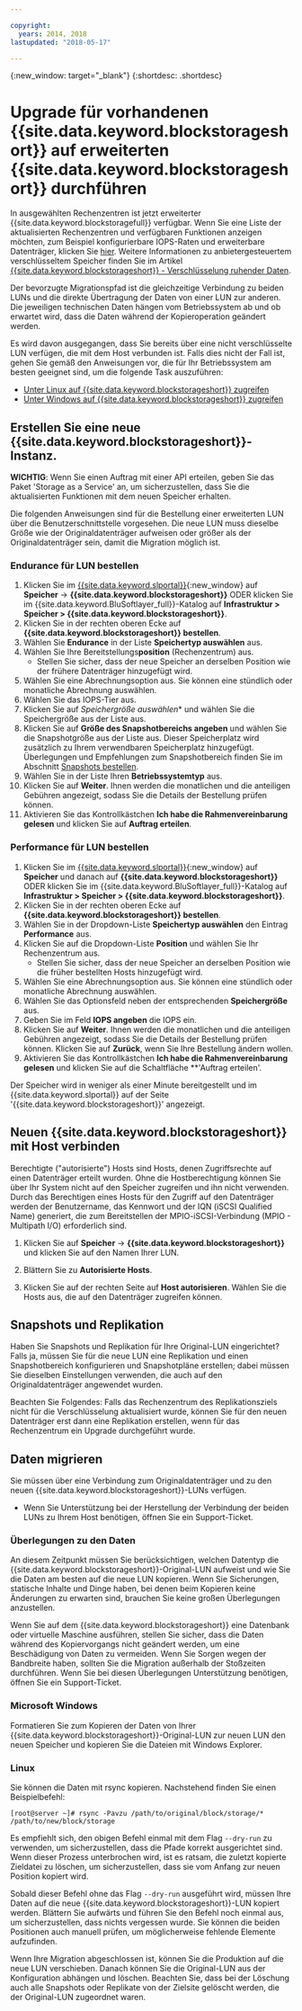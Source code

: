 ```yaml
---

copyright:
  years: 2014, 2018
lastupdated: "2018-05-17"

---
```

{:new_window: target="_blank"}
{:shortdesc: .shortdesc}

# Upgrade für vorhandenen {{site.data.keyword.blockstorageshort}} auf erweiterten {{site.data.keyword.blockstorageshort}} durchführen

In ausgewählten Rechenzentren ist jetzt erweiterter {{site.data.keyword.blockstoragefull}} verfügbar. Wenn Sie eine Liste der aktualisierten Rechenzentren und verfügbaren Funktionen anzeigen möchten, zum Beispiel konfigurierbare IOPS-Raten und erweiterbare Datenträger, klicken Sie [hier](new-ibm-block-and-file-storage-location-and-features.html). Weitere Informationen zu anbietergesteuertem verschlüsseltem Speicher finden Sie im Artikel [{{site.data.keyword.blockstorageshort}} - Verschlüsselung ruhender Daten](block-file-storage-encryption-rest.html).

Der bevorzugte Migrationspfad ist die gleichzeitige Verbindung zu beiden LUNs und die direkte Übertragung der Daten von einer LUN zur anderen. Die jeweiligen technischen Daten hängen vom Betriebssystem ab und ob erwartet wird, dass die Daten während der Kopieroperation geändert werden. 

Es wird davon ausgegangen, dass Sie bereits über eine nicht verschlüsselte LUN verfügen, die mit dem Host verbunden ist. Falls dies nicht der Fall ist, gehen Sie gemäß den Anweisungen vor, die für Ihr Betriebssystem am besten geeignet sind, um die folgende Task auszuführen:

- [Unter Linux auf {{site.data.keyword.blockstorageshort}} zugreifen](accessing_block_storage_linux.html)
- [Unter Windows auf {{site.data.keyword.blockstorageshort}} zugreifen](accessing-block-storage-windows.html)

 
## Erstellen Sie eine neue {{site.data.keyword.blockstorageshort}}-Instanz.

**WICHTIG**: Wenn Sie einen Auftrag mit einer API erteilen, geben Sie das Paket 'Storage as a Service' an, um sicherzustellen, dass Sie die aktualisierten Funktionen mit dem neuen Speicher erhalten.

Die folgenden Anweisungen sind für die Bestellung einer erweiterten LUN über die Benutzerschnittstelle vorgesehen. Die neue LUN muss dieselbe Größe wie der Originaldatenträger aufweisen oder größer als der Originaldatenträger sein, damit die Migration möglich ist.

### Endurance für LUN bestellen

1. Klicken Sie im [{{site.data.keyword.slportal}}](https://control.softlayer.com/){:new_window} auf **Speicher** -> **{{site.data.keyword.blockstorageshort}}** ODER klicken Sie im {{site.data.keyword.BluSoftlayer_full}}-Katalog auf **Infrastruktur > Speicher > {{site.data.keyword.blockstorageshort}}**.
2. Klicken Sie in der rechten oberen Ecke auf **{{site.data.keyword.blockstorageshort}} bestellen**.
3. Wählen Sie **Endurance** in der Liste **Speichertyp auswählen** aus.
4. Wählen Sie Ihre Bereitstellungs**position** (Rechenzentrum) aus.
   - Stellen Sie sicher, dass der neue Speicher an derselben Position wie der frühere Datenträger hinzugefügt wird.
5. Wählen Sie eine Abrechnungsoption aus. Sie können eine stündlich oder monatliche Abrechnung auswählen.
6. Wählen Sie das IOPS-Tier aus.
7. Klicken Sie auf *Speichergröße auswählen** und wählen Sie die Speichergröße aus der Liste aus.
8. Klicken Sie auf **Größe des Snapshotbereichs angeben** und wählen Sie die Snapshotgröße aus der Liste aus. Dieser Speicherplatz wird zusätzlich zu Ihrem verwendbaren Speicherplatz hinzugefügt. Überlegungen und Empfehlungen zum Snapshotbereich finden Sie im Abschnitt [Snapshots bestellen](ordering-snapshots.html).
9. Wählen Sie in der Liste Ihren **Betriebssystemtyp** aus.
10. Klicken Sie auf **Weiter**. Ihnen werden die monatlichen und die anteiligen Gebühren angezeigt, sodass Sie die Details der Bestellung prüfen können.
11. Aktivieren Sie das Kontrollkästchen **Ich habe die Rahmenvereinbarung gelesen** und klicken Sie auf **Auftrag erteilen**.

### Performance für LUN bestellen

1. Klicken Sie im [{{site.data.keyword.slportal}}](https://control.softlayer.com/){:new_window} auf **Speicher** und danach auf **{{site.data.keyword.blockstorageshort}}** ODER klicken Sie im {{site.data.keyword.BluSoftlayer_full}}-Katalog auf **Infrastruktur > Speicher > {{site.data.keyword.blockstorageshort}}**.
2. Klicken Sie in der rechten oberen Ecke auf **{{site.data.keyword.blockstorageshort}} bestellen**.
3. Wählen Sie in der Dropdown-Liste **Speichertyp auswählen** den Eintrag **Performance** aus.
4. Klicken Sie auf die Dropdown-Liste **Position** und wählen Sie Ihr Rechenzentrum aus.
   - Stellen Sie sicher, dass der neue Speicher an derselben Position wie die früher bestellten Hosts hinzugefügt wird.
5. Wählen Sie eine Abrechnungsoption aus. Sie können eine stündlich oder monatliche Abrechnung auswählen.
6. Wählen Sie das Optionsfeld neben der entsprechenden **Speichergröße** aus.
7. Geben Sie im Feld **IOPS angeben** die IOPS ein.
8. Klicken Sie auf **Weiter**. Ihnen werden die monatlichen und die anteiligen Gebühren angezeigt, sodass Sie die Details der Bestellung prüfen können. Klicken Sie auf **Zurück**, wenn Sie Ihre Bestellung ändern wollen.
9. Aktivieren Sie das Kontrollkästchen **Ich habe die Rahmenvereinbarung gelesen** und klicken Sie auf die Schaltfläche **'Auftrag erteilen'.


Der Speicher wird in weniger als einer Minute bereitgestellt und im {{site.data.keyword.slportal}} auf der Seite '{{site.data.keyword.blockstorageshort}}' angezeigt.


 
## Neuen {{site.data.keyword.blockstorageshort}} mit Host verbinden

Berechtigte ("autorisierte") Hosts sind Hosts, denen Zugriffsrechte auf einen Datenträger erteilt wurden. Ohne die Hostberechtigung können Sie über Ihr System nicht auf den Speicher zugreifen und ihn nicht verwenden. Durch das Berechtigen eines Hosts für den Zugriff auf den Datenträger werden der Benutzername, das Kennwort und der IQN (iSCSI Qualified Name) generiert, die zum Bereitstellen der MPIO-iSCSI-Verbindung (MPIO - Multipath I/O) erforderlich sind.

1. Klicken Sie auf **Speicher** -> **{{site.data.keyword.blockstorageshort}}** und klicken Sie auf den Namen Ihrer LUN.

2. Blättern Sie zu **Autorisierte Hosts**.

3. Klicken Sie auf der rechten Seite auf **Host autorisieren**. Wählen Sie die Hosts aus, die auf den Datenträger zugreifen können.

 
## Snapshots und Replikation

Haben Sie Snapshots und Replikation für Ihre Original-LUN eingerichtet? Falls ja, müssen Sie für die neue LUN eine Replikation und einen Snapshotbereich konfigurieren und Snapshotpläne erstellen; dabei müssen Sie dieselben Einstellungen verwenden, die auch auf den Originaldatenträger angewendet wurden. 

Beachten Sie Folgendes: Falls das Rechenzentrum des Replikationsziels nicht für die Verschlüsselung aktualisiert wurde, können Sie für den neuen Datenträger erst dann eine Replikation erstellen, wenn für das Rechenzentrum ein Upgrade durchgeführt wurde.

 
## Daten migrieren

Sie müssen über eine Verbindung zum Originaldatenträger und zu den neuen {{site.data.keyword.blockstorageshort}}-LUNs verfügen. 
- Wenn Sie Unterstützung bei der Herstellung der Verbindung der beiden LUNs zu Ihrem Host benötigen, öffnen Sie ein Support-Ticket.

### Überlegungen zu den Daten

An diesem Zeitpunkt müssen Sie berücksichtigen, welchen Datentyp die {{site.data.keyword.blockstorageshort}}-Original-LUN aufweist und wie Sie die Daten am besten auf die neue LUN kopieren. Wenn Sie Sicherungen, statische Inhalte und Dinge haben, bei denen beim Kopieren keine Änderungen zu erwarten sind, brauchen Sie keine großen Überlegungen anzustellen.

Wenn Sie auf dem {{site.data.keyword.blockstorageshort}} eine Datenbank oder virtuelle Maschine ausführen, stellen Sie sicher, dass die Daten während des Kopiervorgangs nicht geändert werden, um eine Beschädigung von Daten zu vermeiden. Wenn Sie Sorgen wegen der Bandbreite haben, sollten Sie die Migration außerhalb der Stoßzeiten durchführen. Wenn Sie bei diesen Überlegungen Unterstützung benötigen, öffnen Sie ein Support-Ticket.
 
### Microsoft Windows

Formatieren Sie zum Kopieren der Daten von Ihrer {{site.data.keyword.blockstorageshort}}-Original-LUN zur neuen LUN den neuen Speicher und kopieren Sie die Dateien mit Windows Explorer.

 
### Linux

Sie können die Daten mit rsync kopieren. Nachstehend finden Sie einen Beispielbefehl:

```
[root@server ~]# rsync -Pavzu /path/to/original/block/storage/* /path/to/new/block/storage
```

Es empfiehlt sich, den obigen Befehl einmal mit dem Flag `--dry-run` zu verwenden, um sicherzustellen, dass die Pfade korrekt ausgerichtet sind. Wenn dieser Prozess unterbrochen wird, ist es ratsam, die zuletzt kopierte Zieldatei zu löschen, um sicherzustellen, dass sie vom Anfang zur neuen Position kopiert wird.

Sobald dieser Befehl ohne das Flag `--dry-run` ausgeführt wird, müssen Ihre Daten auf die neue {{site.data.keyword.blockstorageshort}}-LUN kopiert werden. Blättern Sie aufwärts und führen Sie den Befehl noch einmal aus, um sicherzustellen, dass nichts vergessen wurde. Sie können die beiden Positionen auch manuell prüfen, um möglicherweise fehlende Elemente aufzufinden.

Wenn Ihre Migration abgeschlossen ist, können Sie die Produktion auf die neue LUN verschieben. Danach können Sie die Original-LUN aus der Konfiguration abhängen und löschen. Beachten Sie, dass bei der Löschung auch alle Snapshots oder Replikate von der Zielsite gelöscht werden, die der Original-LUN zugeordnet waren.
